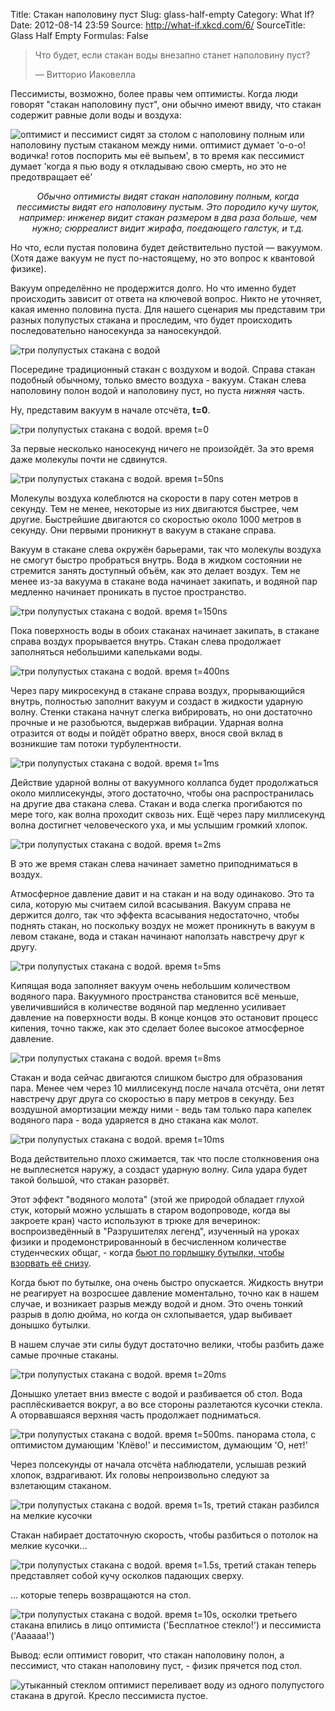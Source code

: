 Title: Стакан наполовину пуст
Slug: glass-half-empty
Category: What If?
Date: 2012-08-14 23:59
Source: http://what-if.xkcd.com/6/
SourceTitle: Glass Half Empty
Formulas: False

> Что будет, если стакан воды внезапно станет наполовину пуст?
>
> — Витторио Иаковелла

Пессимисты, возможно, более правы чем оптимисты. Когда люди говорят "стакан наполовину пуст", они обычно имеют ввиду, что стакан содержит равные доли воды и воздуха:

![](/uploads/006-glass-half-empty/glass_people_ru.png "оптимист и пессимист сидят за столом с наполовину полным или наполовину пустым стаканом между ними. оптимист думает 'о-о-о! водичка! готов поспорить мы её выпьем', в то время как пессимист думает 'когда я пью воду я откладываю свою смерть, но это не предотвращает её'")

_<center>Обычно оптимисты видят стакан наполовину полным, когда пессимисты видят его наполовину пустым. Это породило кучу шуток, например: инженер видит 
стакан размером в два раза больше, чем нужно; сюрреалист видит жирафа, поедающего галстук, и т.д.</center>_

Но что, если пустая половина будет действительно пустой — вакуумом. (Хотя даже вакуум не пуст по-настоящему, но это вопрос к квантовой физике).

Вакуум определённо не продержится долго. Но что именно будет происходить зависит от ответа на ключевой вопрос. Никто не уточняет, какая именно половина пуста. Для нашего сценария мы представим три разных полупустых стакана и проследим, что будет происходить последовательно наносекунда за наносекундой.

![](/uploads/006-glass-half-empty/glass_three_ru.png "три полупустых стакана с водой")

Посередине традиционный стакан с воздухом и водой. Справа стакан подобный обычному, только вместо воздуха - вакуум. Стакан слева наполовину полон водой и наполовину пуст, но пуста _нижняя_ часть.

Ну, представим вакуум в начале отсчёта, **t=0**.

![](/uploads/006-glass-half-empty/glass_0s.png "три полупустых стакана с водой. время t=0")

За первые несколько наносекунд ничего не произойдёт. За это время даже молекулы почти не сдвинутся.

![](/uploads/006-glass-half-empty/glass_50ns_ru.png "три полупустых стакана с водой. время t=50ns")

Молекулы воздуха колеблются на скорости в пару сотен метров в секунду. Тем не менее, некоторые из них двигаются быстрее, чем другие. Быстрейшие двигаются со скоростью около 1000 метров в секунду. Они первыми проникнут в вакуум в стакане справа.

Вакуум в стакане слева окружён барьерами, так что молекулы воздуха не смогут быстро пробраться внутрь. Вода в жидком состоянии не стремится занять доступный объём, как это делает воздух. Тем не менее из-за вакуума в стакане вода начинает закипать, и водяной пар медленно начинает проникать в пустое пространство.

![](/uploads/006-glass-half-empty/glass_150ns_ru.png "три полупустых стакана с водой. время t=150ns")

Пока поверхность воды в обоих стаканах начинает закипать, в стакане справа воздух прорывается внутрь. Стакан слева продолжает заполняться небольшими капельками воды.

![](/uploads/006-glass-half-empty/glass_400ns_ru.png "три полупустых стакана с водой. время t=400ns")

Через пару микросекунд в стакане справа воздух, прорывающийся внутрь, полностью заполнит вакуум и создаст в жидкости ударную волну. Стенки стакана начнут слегка вибрировать, но они достаточно прочные и не разобьются, выдержав вибрации. Ударная волна отразится от воды и пойдёт обратно вверх, внося свой вклад в возникшие там потоки турбулентности.

![](/uploads/006-glass-half-empty/glass_1ms_ru.png "три полупустых стакана с водой. время t=1ms")

Действие ударной волны от вакуумного коллапса будет продолжаться около миллисекунды, этого достаточно, чтобы она распространилась на другие два стакана слева. Стакан и вода слегка прогибаются по мере того, как волна проходит сквозь них. Ещё через пару миллисекунд волна достигнет человеческого уха, и мы услышим громкий хлопок.

![](/uploads/006-glass-half-empty/glass_2ms_ru.png "три полупустых стакана с водой. время t=2ms")

В это же время стакан слева начинает заметно приподниматься в воздух.

Атмосферное давление давит и на стакан и на воду одинаково. Это та сила, которую мы считаем силой всасывания. Вакуум справа не держится долго, так что эффекта всасывания недостаточно, чтобы поднять стакан, но поскольку воздух не может проникнуть в вакуум в левом стакане, вода и стакан начинают наползать навстречу друг к другу.

![](/uploads/006-glass-half-empty/glass_5ms_ru.png "три полупустых стакана с водой. время t=5ms")

Кипящая вода заполняет вакуум очень небольшим количеством водяного пара. Вакуумного пространства становится всё меньше, увеличившийся в количестве водяной пар медленно усиливает давление на поверхности воды. В конце концов это остановит процесс кипения, точно также, как это сделает более высокое атмосферное давление.

![](/uploads/006-glass-half-empty/glass_8ms_ru.png "три полупустых стакана с водой. время t=8ms")

Стакан и вода сейчас двигаются слишком быстро для образования пара. Менее чем через 10 миллисекунд после начала отсчёта, они летят навстречу друг друга со скоростью в пару метров в секунду. Без воздушной амортизации между ними - ведь там только пара капелек водяного пара - вода ударяется в дно стакана как молот.

![](/uploads/006-glass-half-empty/glass_10ms_ru.png "три полупустых стакана с водой. время t=10ms")

Вода действительно плохо сжимается, так что после столкновения она не выплеснется наружу, а создаст ударную волну. Сила удара будет такой большой, что стакан разорвёт.

Этот эффект "водяного молота" (этой же природой обладает глухой стук, который можно услышать в старом водопроводе, когда вы закроете кран) часто используют в трюке для вечеринок: воспроизведённый в "Разрушителях легенд", изученный на уроках физики и продемонстрированноый в бесчисленном количестве студенческих общаг, - когда [бьют по горлышку бутылки, чтобы взорвать её снизу](http://www.youtube.com/watch?v=77gWkl0ZUC8).

Когда бьют по бутылке, она очень быстро опускается. Жидкость внутри не реагирует на возросшее давление моментально, точно как в нашем случае, и возникает разрыв между водой и дном. Это очень тонкий разрыв в долю дюйма, но когда он схлопывается, удар выбивает донышко бутылки.

В нашем случае эти силы будут достаточно велики, чтобы разбить даже самые прочные стаканы.

![](/uploads/006-glass-half-empty/glass_20ms_ru.png "три полупустых стакана с водой. время t=20ms")

Донышко улетает вниз вместе с водой и разбивается об стол. Вода расплёскивается вокруг, а во все стороны разлетаются кусочки стекла. А оторвавшаяся верхняя часть продолжает подниматься.

![](/uploads/006-glass-half-empty/glass_500ms_ru.png "три полупустых стакана с водой. время t=500ms. панорама стола, с оптимистом думающим 'Клёво!' и пессимистом, думающим 'О, нет!'")


Через полсекунды от начала отсчёта наблюдатели, услышав резкий хлопок, вздрагивают. Их головы непроизвольно следуют за взлетающим стаканом.

![](/uploads/006-glass-half-empty/glass_1s_ru.png "три полупустых стакана с водой. время t=1s, третий стакан разбился на мелкие кусочки")

Стакан набирает достаточную скорость, чтобы разбиться о потолок на мелкие кусочки...

![](/uploads/006-glass-half-empty/glass_1_5s_ru.png "три полупустых стакана с водой. время t=1.5s, третий стакан теперь представляет собой кучу осколков падающих сверху.")


... которые теперь возвращаются на стол.

![](/uploads/006-glass-half-empty/glass_10s_ru.png "три полупустых стакана с водой. время t=10s, осколки третьего стакана впились в лицо оптимиста ('Бесплатное стекло!') и пессимиста ('Аааааа!')")

Вывод: если оптимист говорит, что стакан наполовину полон, а пессимист, что стакан наполовину пуст, - физик прячется под стол.

![](/uploads/006-glass-half-empty/glass_end_ru.png "утыканный стеклом оптимист переливает воду из одного полупустого стакана в другой. Кресло пессимиста пустое.")
